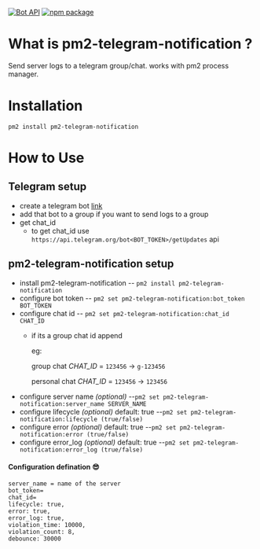 [![Bot API](https://img.shields.io/badge/Bot%20API-v.5.0-00aced.svg?style=flat-square&logo=telegram)](https://core.telegram.org/bots/api)
[![npm package](https://img.shields.io/npm/v/pm2-telegram-notification?logo=npm&style=flat-square)](https://www.npmjs.com/package/pm2-telegram-notification)


# What is pm2-telegram-notification ?
Send server logs to a telegram group/chat.
works with pm2 process manager.


# Installation
`pm2 install pm2-telegram-notification`

# How to Use
## Telegram setup 
* create a telegram bot [link](https://core.telegram.org/bots#creating-a-new-bot)
* add that bot to a group if you want to send logs to a group
* get chat_id
    - to get chat_id use `https://api.telegram.org/bot<BOT_TOKEN>/getUpdates` api

## pm2-telegram-notification setup
* install pm2-telegram-notification
-- `pm2 install pm2-telegram-notification`
* configure bot token
--  `pm2 set pm2-telegram-notification:bot_token BOT_TOKEN`
* configure chat id
--  `pm2 set pm2-telegram-notification:chat_id CHAT_ID`
    - if its a group chat id append
    
        eg: 
     
        group chat _CHAT_ID_ = `123456` -> `g-123456`
        
        personal chat _CHAT_ID_ = `123456` -> `123456`
* configure server name _(optional)_
--`pm2 set pm2-telegram-notification:server_name SERVER_NAME`
* configure lifecycle _(optional)_ default: true
--`pm2 set pm2-telegram-notification:lifecycle (true/false)`
* configure error _(optional)_ default: true
--`pm2 set pm2-telegram-notification:error (true/false)`
* configure error_log _(optional)_ default: true
--`pm2 set pm2-telegram-notification:error_log (true/false)`

#### Configuration defination 😎
```
server_name = name of the server   
bot_token=
chat_id=
lifecycle: true,
error: true,
error_log: true,
violation_time: 10000,
violation_count: 8,
debounce: 30000
```

